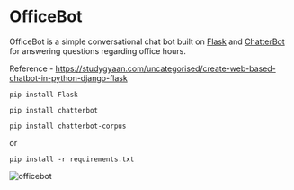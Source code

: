 # OfficeBot
OfficeBot is a simple conversational chat bot built on [Flask](https://flask.palletsprojects.com/en/2.0.x/) and [ChatterBot](https://chatterbot.readthedocs.io/en/stable/) for answering questions regarding office hours. 

Reference - https://studygyaan.com/uncategorised/create-web-based-chatbot-in-python-django-flask

`pip install Flask`

`pip install chatterbot`

`pip install chatterbot-corpus`

or 

`pip install -r requirements.txt`


![officebot](https://user-images.githubusercontent.com/59718043/126852316-980a24fc-86b9-4198-b435-427263f5d482.png)

